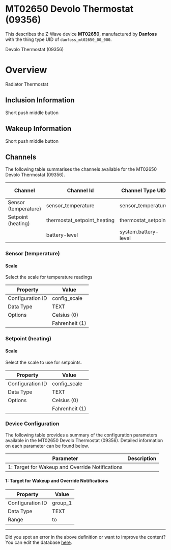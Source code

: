 
# MT02650 Devolo Thermostat (09356)

This describes the Z-Wave device **MT02650**, manufactured by **Danfoss** with the thing type UID of ```danfoss_mt02650_00_000```. 

Devolo Thermostat (09356)  


# Overview #

Radiator Thermostat

  


## Inclusion Information ##

Short push middle button

  


## Wakeup Information ##

Short push middle button

## Channels
The following table summarises the channels available for the MT02650 Devolo Thermostat (09356).

| Channel | Channel Id | Channel Type UID | Category | Item Type |
|---------|------------|------------------|----------|-----------|
| Sensor (temperature) | sensor_temperature | sensor_temperature | Temperature | Number |
| Setpoint (heating) | thermostat_setpoint_heating | thermostat_setpoint | Temperature | Number |
|  | battery-level | system.battery-level |  |  |



### Sensor (temperature)

#### Scale

Select the scale for temperature readings


| Property         | Value    |
|------------------|----------|
| Configuration ID | config_scale |
| Data Type        | TEXT || Default Value | 0 |
| Options | Celsius (0) |
|  | Fahrenheit (1) |





### Setpoint (heating)

#### Scale

Select the scale to use for setpoints.


| Property         | Value    |
|------------------|----------|
| Configuration ID | config_scale |
| Data Type        | TEXT || Default Value | 0 |
| Options | Celsius (0) |
|  | Fahrenheit (1) |






### Device Configuration
The following table provides a summary of the configuration parameters available in the MT02650 Devolo Thermostat (09356).
Detailed information on each parameter can be found below.

| Parameter   | Description |
|-------------|-------------|
| 1: Target for Wakeup and Override Notifications |  |




#### 1: Target for Wakeup and Override Notifications




| Property         | Value    |
|------------------|----------|
| Configuration ID | group_1 |
| Data Type        | TEXT |
| Range |  to  |






---

Did you spot an error in the above definition or want to improve the content?
You can edit the database [here](http://www.cd-jackson.com/index.php/zwave/zwave-device-database/zwave-device-list/devicesummary/295).

